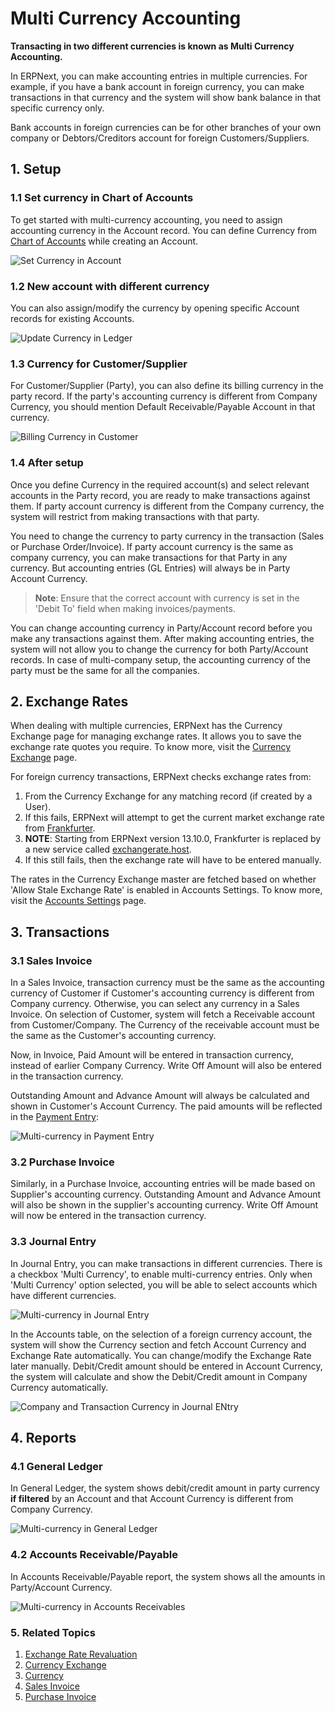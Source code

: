 
# Multi Currency Accounting


**Transacting in two different currencies is known as Multi Currency Accounting.**


In ERPNext, you can make accounting entries in multiple currencies. For example, if you have a bank account in foreign currency, you can make transactions in that currency and the system will show bank balance in that specific currency only.


Bank accounts in foreign currencies can be for other branches of your own company or Debtors/Creditors account for foreign Customers/Suppliers.


## 1. Setup


### 1.1 Set currency in Chart of Accounts


To get started with multi-currency accounting, you need to assign accounting currency in the Account record. You can define Currency from [Chart of Accounts](/docs/en/accounts/chart-of-accounts) while creating an Account.


![Set Currency in Account](/files/set-default-currency-in-ledger.png)


### 1.2 New account with different currency


You can also assign/modify the currency by opening specific Account records for existing Accounts.


![Update Currency in Ledger](/files/update-currency-in-ledger.png)


### 1.3 Currency for Customer/Supplier


For Customer/Supplier (Party), you can also define its billing currency in the party record. If the party's accounting currency is different from Company Currency, you should mention Default Receivable/Payable Account in that currency.


![Billing Currency in Customer](/files/customer-billing-currency.png)


### 1.4 After setup


Once you define Currency in the required account(s) and select relevant accounts in the Party record, you are ready to make transactions against them. If party account currency is different from the Company currency, the system will restrict from making transactions with that party.


You need to change the currency to party currency in the transaction (Sales or Purchase Order/Invoice). If party account currency is the same as company currency, you can make transactions for that Party in any currency. But accounting entries (GL Entries) will always be in Party Account Currency.



> 
> **Note**: Ensure that the correct account with currency is set in the 'Debit To' field when making invoices/payments.
> 
> 
> 


You can change accounting currency in Party/Account record before you make any transactions against them. After making accounting entries, the system will not allow you to change the currency for both Party/Account records. In case of multi-company setup, the accounting currency of the party must be the same for all the companies.


## 2. Exchange Rates


When dealing with multiple currencies, ERPNext has the Currency Exchange page for managing exchange rates. It allows you to save the exchange rate quotes you require. To know more, visit the [Currency Exchange](/docs/en/accounts/currency-exchange) page.


For foreign currency transactions, ERPNext checks exchange rates from:


1. From the Currency Exchange for any matching record (if created by a User).
2. If this fails, ERPNext will attempt to get the current market exchange rate from [Frankfurter](https://www.frankfurter.app).
3. **NOTE**: Starting from ERPNext version 13.10.0, Frankfurter is replaced by a new service called [exchangerate.host](https://exchangerate.host).
4. If this still fails, then the exchange rate will have to be entered manually.


The rates in the Currency Exchange master are fetched based on whether 'Allow Stale Exchange Rate' is enabled in Accounts Settings. To know more, visit the [Accounts Settings](/docs/en/accounts/accounts-settings) page.


## 3. Transactions


### 3.1 Sales Invoice


In a Sales Invoice, transaction currency must be the same as the accounting currency of Customer if Customer's accounting currency is different from Company currency. Otherwise, you can select any currency in a Sales Invoice. On selection of Customer, system will fetch a Receivable account from Customer/Company. The Currency of the receivable account must be the same as the Customer's accounting currency.


Now, in Invoice, Paid Amount will be entered in transaction currency, instead of earlier Company Currency. Write Off Amount will also be entered in the transaction currency.


Outstanding Amount and Advance Amount will always be calculated and shown in Customer's Account Currency. The paid amounts will be reflected in the [Payment Entry](/docs/en/accounts/payment-entry):


![Multi-currency in Payment Entry](/files/multi-currency-in-payment-entry.png)


### 3.2 Purchase Invoice


Similarly, in a Purchase Invoice, accounting entries will be made based on Supplier's accounting currency. Outstanding Amount and Advance Amount will also be shown in the supplier's accounting currency. Write Off Amount will now be entered in the transaction currency.


### 3.3 Journal Entry


In Journal Entry, you can make transactions in different currencies. There is a checkbox 'Multi Currency', to enable multi-currency entries. Only when 'Multi Currency' option selected, you will be able to select accounts which have different currencies.


![Multi-currency in Journal Entry](/files/multi-currency-journal-entry.png)


In the Accounts table, on the selection of a foreign currency account, the system will show the Currency section and fetch Account Currency and Exchange Rate automatically. You can change/modify the Exchange Rate later manually. Debit/Credit amount should be entered in Account Currency, the system will calculate and show the Debit/Credit amount in Company Currency automatically.


![Company and Transaction Currency in Journal ENtry](/files/company-and-transaction-currency-in-journal-entry.png)


## 4. Reports


### 4.1 General Ledger


In General Ledger, the system shows debit/credit amount in party currency **if filtered** by an Account and that Account Currency is different from Company Currency.


![Multi-currency in General Ledger](/files/multi-currency-in-general-ledger.png)


### 4.2 Accounts Receivable/Payable


In Accounts Receivable/Payable report, the system shows all the amounts in Party/Account Currency.


![Multi-currency in Accounts Receivables](/files/multi-currency-in-accounts-receivable.png)


### 5. Related Topics


1. [Exchange Rate Revaluation](/docs/en/accounts/exchange-rate-revaluation)
2. [Currency Exchange](/docs/en/accounts/currency-exchange)
3. [Currency](/docs/en/accounts/currency)
4. [Sales Invoice](/docs/en/accounts/sales-invoice)
5. [Purchase Invoice](/docs/en/accounts/purchase-invoice)


